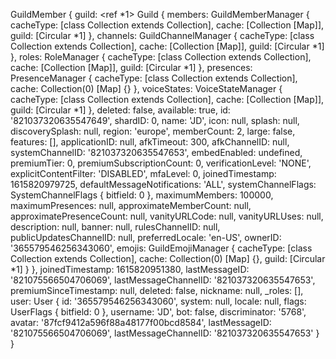 GuildMember {
guild: <ref *1> Guild {
members: GuildMemberManager {
cacheType: [class Collection extends Collection],
cache: [Collection [Map]],
guild: [Circular *1]
},
channels: GuildChannelManager {
cacheType: [class Collection extends Collection],
cache: [Collection [Map]],
guild: [Circular *1]
},
roles: RoleManager {
cacheType: [class Collection extends Collection],
cache: [Collection [Map]],
guild: [Circular *1]
},
presences: PresenceManager {
cacheType: [class Collection extends Collection],
cache: Collection(0) [Map] {}
},
voiceStates: VoiceStateManager {
cacheType: [class Collection extends Collection],
cache: [Collection [Map]],
guild: [Circular *1]
},
deleted: false,
available: true,
id: '821037320635547649',
shardID: 0,
name: 'JD',
icon: null,
splash: null,
discoverySplash: null,
region: 'europe',
memberCount: 2,
large: false,
features: [],
applicationID: null,
afkTimeout: 300,
afkChannelID: null,
systemChannelID: '821037320635547653',
embedEnabled: undefined,
premiumTier: 0,
premiumSubscriptionCount: 0,
verificationLevel: 'NONE',
explicitContentFilter: 'DISABLED',
mfaLevel: 0,
joinedTimestamp: 1615820979725,
defaultMessageNotifications: 'ALL',
systemChannelFlags: SystemChannelFlags { bitfield: 0 },
maximumMembers: 100000,
maximumPresences: null,
approximateMemberCount: null,
approximatePresenceCount: null,
vanityURLCode: null,
vanityURLUses: null,
description: null,
banner: null,
rulesChannelID: null,
publicUpdatesChannelID: null,
preferredLocale: 'en-US',
ownerID: '365579546256343060',
emojis: GuildEmojiManager {
cacheType: [class Collection extends Collection],
cache: Collection(0) [Map] {},
guild: [Circular *1]
}
},
joinedTimestamp: 1615820951380,
lastMessageID: '821075566504706069',
lastMessageChannelID: '821037320635547653',
premiumSinceTimestamp: null,
deleted: false,
nickname: null,
\_roles: [],
user: User {
id: '365579546256343060',
system: null,
locale: null,
flags: UserFlags { bitfield: 0 },
username: 'JD',
bot: false,
discriminator: '5768',
avatar: '87fcf9412a596f88a48177f00bcd8584',
lastMessageID: '821075566504706069',
lastMessageChannelID: '821037320635547653'
}
}

